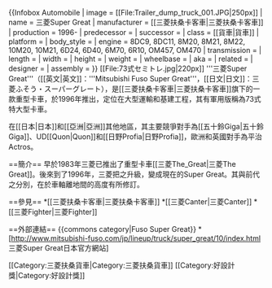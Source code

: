 {{Infobox Automobile
| image        = [[File:Trailer_dump_truck_001.JPG|250px]]
| name         = 三菱Super Great 
| manufacturer = [[三菱扶桑卡客車|三菱扶桑卡客車]] 
| production   = 1996-
| predecessor  = 
| successor    =
| class        = [[貨車|貨車]]
| platform     =
| body_style   = 
| engine       = 8DC9, 8DC11, 8M20, 8M21, 8M22, 10M20, 10M21, 6D24, 6D40, 6M70, 6R10, OM457, OM470
| transmission = 
| length       = 
| width        = 
| height       = 
| weight       = 
| wheelbase    = 
| aka          = 
| related      = 
| designer     = 
| assembly     = 
}}
[[File:73式セミトレ.jpg|220px]]
'''三菱Super Great'''（[[英文|英文]]：'''Mitsubishi Fuso Super Great'''，[[日文|日文]]：三菱ふそう・スーパーグレート），是[[三菱扶桑卡客車|三菱扶桑卡客車]]旗下的一款重型卡車，於1996年推出，定位在大型運輸和基建工程，其有軍用版稱為73式特大型卡車。

在[[日本|日本]]和[[亞洲|亞洲]]其他地區，其主要競爭對手為[[五十鈴Giga|五十鈴Giga]]、UD[[Quon|Quon]]和[[日野Profia|日野Profia]]，歐洲和英國對手為平治Actros。

==簡介==
早於1983年三菱已推出了重型卡車[[三菱The_Great|三菱The Great]]。後來到了1996年，三菱把之升級，變成現在的Super Great。其與前代之分別，在於車軸離地間的高度有所修訂。


==參見==
*[[三菱扶桑卡客車|三菱扶桑卡客車]]
*[[三菱Canter|三菱Canter]]
*[[三菱Fighter|三菱Fighter]]

==外部連結==
{{commons category|Fuso Super Great}}
*[http://www.mitsubishi-fuso.com/jp/lineup/truck/super_great/10/index.html 三菱Super Great日本官方網站]

[[Category:三菱扶桑貨車|Category:三菱扶桑貨車]]
[[Category:好設計獎|Category:好設計獎]]